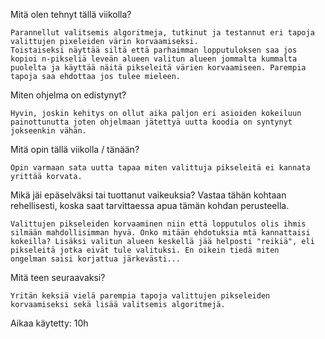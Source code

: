 

Mitä olen tehnyt tällä viikolla?

    Parannellut valitsemis algoritmeja, tutkinut ja testannut eri tapoja valittujen pixeleiden värin korvaamiseksi. 
    Toistaiseksi näyttää siltä että parhaimman lopputuloksen saa jos kopioi n-pikseliä leveän alueen valitun alueen jommalta kummalta
    puolelta ja käyttää näitä pikseleitä värien korvaamiseen. Parempia tapoja saa ehdottaa jos tulee mieleen. 

Miten ohjelma on edistynyt?

    Hyvin, joskin kehitys on ollut aika paljon eri asioiden kokeiluun painottunutta joten ohjelmaan jätettyä uutta koodia on syntynyt
    jokseenkin vähän.

Mitä opin tällä viikolla / tänään?

    Opin varmaan sata uutta tapaa miten valittuja pikseleitä ei kannata yrittää korvata.

Mikä jäi epäselväksi tai tuottanut vaikeuksia? Vastaa tähän kohtaan rehellisesti, koska saat tarvittaessa apua tämän kohdan perusteella.

    Valittujen pikseleiden korvaaminen niin että lopputulos olis ihmis silmään mahdollisimman hyvä. Onko mitään ehdotuksia mtä kannattaisi
    kokeilla? Lisäksi valitun alueen keskellä jää helposti "reikiä", eli pikseleitä jotka eivät tule valituksi. En oikein tiedä miten 
    ongelman saisi korjattua järkevästi...

Mitä teen seuraavaksi?

    Yritän keksiä vielä parempia tapoja valittujen pikseleiden korvaamiseksi sekä lisää valitsemis algoritmejä.

Aikaa käytetty: 10h
